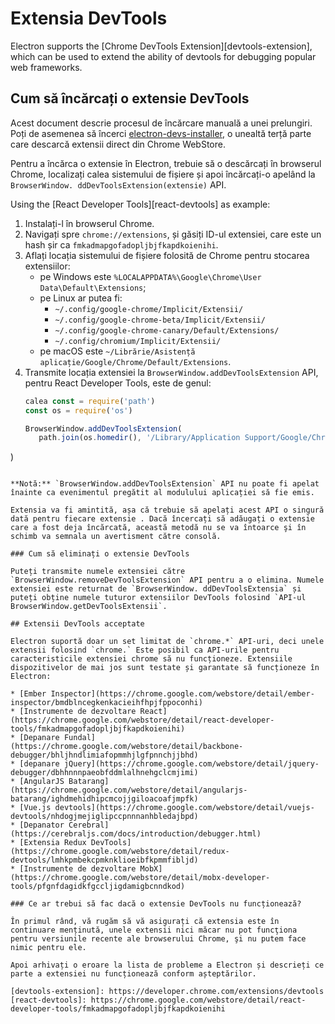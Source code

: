# Extensia DevTools

Electron supports the [Chrome DevTools Extension][devtools-extension], which can be used to extend the ability of devtools for debugging popular web frameworks.

## Cum să încărcați o extensie DevTools

Acest document descrie procesul de încărcare manuală a unei prelungiri. Poți de asemenea să încerci [electron-devs-installer](https://github.com/GPMDP/electron-devtools-installer), o unealtă terță parte care descarcă extensii direct din Chrome WebStore.

Pentru a încărca o extensie în Electron, trebuie să o descărcați în browserul Chrome, localizați calea sistemului de fișiere și apoi încărcați-o apelând la `BrowserWindow. ddDevToolsExtension(extensie)` API.

Using the [React Developer Tools][react-devtools] as example:

1. Instalați-l în browserul Chrome.
1. Navigați spre `chrome://extensions`, și găsiți ID-ul extensiei, care este un hash șir ca `fmkadmapgofadopljbjfkapdkoienihi`.
1. Aflați locația sistemului de fișiere folosită de Chrome pentru stocarea extensiilor:
   * pe Windows este `%LOCALAPPDATA%\Google\Chrome\User Data\Default\Extensions`;
   * pe Linux ar putea fi:
     * `~/.config/google-chrome/Implicit/Extensii/`
     * `~/.config/google-chrome-beta/Implicit/Extensii/`
     * `~/.config/google-chrome-canary/Default/Extensions/`
     * `~/.config/chromium/Implicit/Extensii/`
   * pe macOS este `~/Librărie/Asistență aplicație/Google/Chrome/Default/Extensions`.
1. Transmite locația extensiei la `BrowserWindow.addDevToolsExtension` API, pentru React Developer Tools, este de genul:
   ```javascript
   calea const = require('path')
   const os = require('os')

   BrowserWindow.addDevToolsExtension(
      path.join(os.homedir(), '/Library/Application Support/Google/Chrome/Default/Extensions/fmkadmapfadopljbjfkapdkoienihi/4.3.0_0')
)
   ```

**Notă:** `BrowserWindow.addDevToolsExtension` API nu poate fi apelat înainte ca evenimentul pregătit al modulului aplicației să fie emis.

Extensia va fi amintită, așa că trebuie să apelați acest API o singură dată pentru fiecare extensie . Dacă încercați să adăugați o extensie care a fost deja încărcată, această metodă nu se va întoarce şi în schimb va semnala un avertisment către consolă.

### Cum să eliminați o extensie DevTools

Puteți transmite numele extensiei către `BrowserWindow.removeDevToolsExtension` API pentru a o elimina. Numele extensiei este returnat de `BrowserWindow. ddDevToolsExtensia` și puteți obține numele tuturor extensiilor DevTools folosind `API-ul BrowserWindow.getDevToolsExtensii`.

## Extensii DevTools acceptate

Electron suportă doar un set limitat de `chrome.*` API-uri, deci unele extensii folosind `chrome.` Este posibil ca API-urile pentru caracteristicile extensiei chrome să nu funcționeze. Extensiile dispozitivelor de mai jos sunt testate și garantate să funcționeze în Electron:

* [Ember Inspector](https://chrome.google.com/webstore/detail/ember-inspector/bmdblncegkenkacieihfhpjfppoconhi)
* [Instrumente de dezvoltare React](https://chrome.google.com/webstore/detail/react-developer-tools/fmkadmapgofadopljbjfkapdkoienihi)
* [Depanare Fundal](https://chrome.google.com/webstore/detail/backbone-debugger/bhljhndlimiafopmmhjlgfpnnchjjbhd)
* [depanare jQuery](https://chrome.google.com/webstore/detail/jquery-debugger/dbhhnnnpaeobfddmlalhnehgclcmjimi)
* [AngularJS Batarang](https://chrome.google.com/webstore/detail/angularjs-batarang/ighdmehidhipcmcojjgiloacoafjmpfk)
* [Vue.js devtools](https://chrome.google.com/webstore/detail/vuejs-devtools/nhdogjmejiglipccpnnnanhbledajbpd)
* [Depanator Cerebral](https://cerebraljs.com/docs/introduction/debugger.html)
* [Extensia Redux DevTools](https://chrome.google.com/webstore/detail/redux-devtools/lmhkpmbekcpmknklioeibfkpmmfibljd)
* [Instrumente de dezvoltare MobX](https://chrome.google.com/webstore/detail/mobx-developer-tools/pfgnfdagidkfgccljigdamigbcnndkod)

### Ce ar trebui să fac dacă o extensie DevTools nu funcționează?

În primul rând, vă rugăm să vă asigurați că extensia este în continuare menținută, unele extensii nici măcar nu pot funcţiona pentru versiunile recente ale browserului Chrome, şi nu putem face nimic pentru ele.

Apoi arhivați o eroare la lista de probleme a Electron și descrieți ce parte a extensiei nu funcționează conform așteptărilor.

[devtools-extension]: https://developer.chrome.com/extensions/devtools
[react-devtools]: https://chrome.google.com/webstore/detail/react-developer-tools/fmkadmapgofadopljbjfkapdkoienihi
